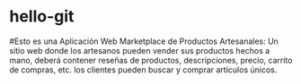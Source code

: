 # hello-git
#Esto es una Aplicación Web Marketplace de Productos Artesanales: Un sitio web donde los
artesanos pueden vender sus productos hechos a mano, deberá contener reseñas
de productos, descripciones, precio, carrito de compras, etc. los clientes pueden
buscar y comprar artículos únicos. 
